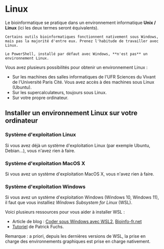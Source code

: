 # Linux

Le bioinformatique se pratique dans un environnement informatique **Unix / Linux** (ici les deux termes seront équivalents).



```note
Certains outils bioinformatiques fonctionnent nativement sous Windows, mais pas la majorité d'entre eux. Prenez l'habitude de travailler avec Linux.

Le PowerShell, installé par défaut avec Windows, **n'est pas** un environnement Linux.
```

Vous avez plusieurs possibilités pour obtenir un environnement Linux :

- Sur les machines des salles informatiques de l'UFR Sciences du Vivant de l'Université Paris Cité. Vous avez accès à des machines sous Linux (Ubuntu).
- Sur les supercalculateurs, toujours sous Linux.
- Sur votre propre ordinateur. 


## Installer un environnement Linux sur votre ordinateur

### Système d'exploitation Linux

Si vous avez déjà un système d'exploitation Linux (par exemple Ubuntu, Debian...), vous n'avez rien à faire.


### Système d'exploitation MacOS X

Si vous avez un système d'exploitation MacOS X, vous n'avez rien à faire.


### Système d'exploitation Windows

Si vous avez un système d'exploitation Windows (Windows 10, Windows 11), il faut que vous installiez *Windows Subsystem for Linux* (WSL).

Voici plusieurs ressources pour vous aider à installer WSL :

- Article de blog : [Coder sous Windows avec WSL2](https://bioinfo-fr.net/coder-sous-windows-avec-wsl2), [Bioinfo-fr.net](https://bioinfo-fr.net/)
- [Tutoriel](https://github.com/patrickfuchs/cours-unix/blob/master/wsl.md) de Patrick Fuchs.

Remarque : a priori, depuis les dernières versions de WSL, la prise en charge des environnements graphiques est prise en charge nativement.


